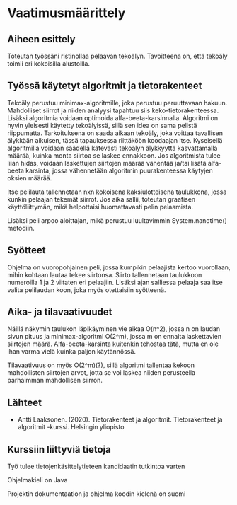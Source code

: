 # Vaatimusmäärittely

## Aiheen esittely
Toteutan työssäni ristinollaa pelaavan tekoälyn. Tavoitteena on, että tekoäly toimii eri kokoisilla alustoilla.

## Työssä käytetyt algoritmit ja tietorakenteet
Tekoäly perustuu minimax-algoritmille, joka perustuu peruuttavaan hakuun. Mahdolliset siirrot ja niiden analyysi tapahtuu siis keko-tietorakenteessa.
Lisäksi algoritmia voidaan optimoida alfa-beeta-karsinnalla. Algoritmi on hyvin yleisesti käytetty tekoälyissä, sillä sen idea on sama pelistä riippumatta. 
Tarkoituksena on saada aikaan tekoäly, joka voittaa tavallisen älykkään aikuisen, tässä tapauksessa riittäköön koodaajan itse. 
Kyseisellä algoritmilla voidaan säädellä kätevästi tekoälyn älykkyyttä kasvattamalla määrää, kuinka monta siirtoa se laskee ennakkoon.
Jos algoritmista tulee liian hidas, voidaan laskettujen siirtojen määrää vähentää ja/tai lisätä alfa-beeta karsinta, jossa vähennetään algoritmin puurakenteessa käytyjen oksien määrää.

Itse pelilauta tallennetaan nxn kokoisena kaksiulotteisena taulukkona, jossa kunkin pelaajan tekemät siirrot. Jos aika sallii, toteutan graafisen käyttöliittymän, mikä helpottaisi
huomattavasti pelin pelaamista. 

Lisäksi peli arpoo aloittajan, mikä perustuu luultavimmin System.nanotime() metodiin.


## Syötteet
Ohjelma on vuoropohjainen peli, jossa kumpikin pelaajista kertoo vuorollaan, mihin kohtaan lautaa tekee siirtonsa. Siirto tallennetaan taulukkoon numeroilla 1 ja 2 
viitaten eri pelaajiin. Lisäksi ajan salliessa pelaaja saa itse valita pelilaudan koon, joka myös otettaisiin syötteenä.

## Aika- ja tilavaativuudet
Näillä näkymin taulukon läpikäyminen vie aikaa O(n^2), jossa n on laudan sivun pituus ja minimax-algoritmi O(2^m), jossa m on ennalta laskettavien siirtojen määrä.
Alfa-beeta-karsinta kuitenkin tehostaa tätä, mutta en ole ihan varma vielä kuinka paljon käytännössä.

Tilavaativuus on myös O(2^m)(?), sillä algoritmi tallentaa kekoon mahdollisten siirtojen arvot, jotta se voi laskea niiden perusteella parhaimman mahdollisen siirron.

## Lähteet
 * Antti Laaksonen. (2020). Tietorakenteet ja algoritmit. Tietorakenteet ja algoritmit -kurssi. Helsingin yliopisto

## Kurssiin liittyviä tietoja
Työ tulee tietojenkäsittelytieteen kandidaatin tutkintoa varten

Ohjelmakieli on Java

Projektin dokumentaation ja ohjelma koodin kielenä on suomi

